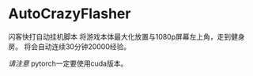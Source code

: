 # AutoCrazyFlasher

闪客快打自动挂机脚本
将游戏本体最大化放置与1080p屏幕左上角，走到健身房。
将会自动连续30分钟20000经验。

*请注意* pytorch一定要使用cuda版本。
